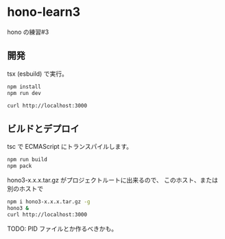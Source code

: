 # hono-learn3

hono の練習#3

## 開発

tsx (esbuild) で実行。

```sh
npm install
npm run dev
```

```sh
curl http://localhost:3000
```

## ビルドとデプロイ

tsc で ECMAScript にトランスパイルします。

```sh
npm run build
npm pack
```

hono3-x.x.x.tar.gz がプロジェクトルートに出来るので、
このホスト、または別のホストで

```sh
npm i hono3-x.x.x.tar.gz -g
hono3 &
curl http://localhost:3000
```

TODO: PID ファイルとか作るべきかも。

